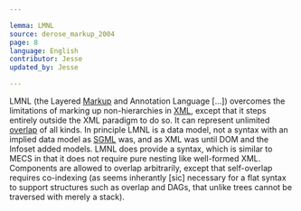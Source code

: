 ```yaml
---

lemma: LMNL
source: derose_markup_2004
page: 8
language: English
contributor: Jesse
updated_by: Jesse

---
```

LMNL (the Layered [Markup](markup.html) and Annotation Language […]) overcomes the limitations of marking up non-hierarchies in [XML](xml.html), except that it steps entirely outside the XML paradigm to do so. It can represent unlimited [overlap](overlap.html) of all kinds. In principle LMNL is a data model, not a syntax with an implied data model as [SGML](SGML.html) was, and as XML was until DOM and the Infoset added models.
LMNL does provide a syntax, which is similar to MECS in that it does not require pure nesting like well-formed XML. Components are allowed to overlap arbitrarily, except that self-overlap requires co-indexing (as seems inherantly [sic] necessary for a flat syntax to support structures such as overlap and DAGs, that unlike trees cannot be traversed with merely a stack).
